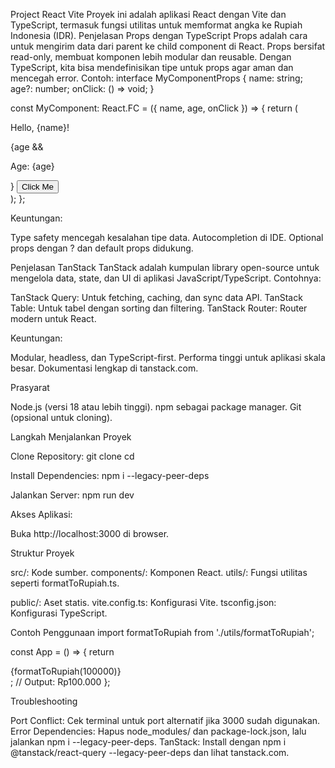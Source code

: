 Project React Vite
Proyek ini adalah aplikasi React dengan Vite dan TypeScript, termasuk fungsi utilitas untuk memformat angka ke Rupiah Indonesia (IDR).
Penjelasan Props dengan TypeScript
Props adalah cara untuk mengirim data dari parent ke child component di React. Props bersifat read-only, membuat komponen lebih modular dan reusable. Dengan TypeScript, kita bisa mendefinisikan tipe untuk props agar aman dan mencegah error.
Contoh:
interface MyComponentProps {
  name: string;
  age?: number;
  onClick: () => void;
}

const MyComponent: React.FC<MyComponentProps> = ({ name, age, onClick }) => {
  return (
    <div>
      <p>Hello, {name}!</p>
      {age && <p>Age: {age}</p>}
      <button onClick={onClick}>Click Me</button>
    </div>
  );
};

Keuntungan:

Type safety mencegah kesalahan tipe data.
Autocompletion di IDE.
Optional props dengan ? dan default props didukung.

Penjelasan TanStack
TanStack adalah kumpulan library open-source untuk mengelola data, state, dan UI di aplikasi JavaScript/TypeScript. Contohnya:

TanStack Query: Untuk fetching, caching, dan sync data API.
TanStack Table: Untuk tabel dengan sorting dan filtering.
TanStack Router: Router modern untuk React.

Keuntungan:

Modular, headless, dan TypeScript-first.
Performa tinggi untuk aplikasi skala besar.
Dokumentasi lengkap di tanstack.com.

Prasyarat

Node.js (versi 18 atau lebih tinggi).
npm sebagai package manager.
Git (opsional untuk cloning).

Langkah Menjalankan Proyek

Clone Repository:
git clone <repository-url>
cd <project-directory>


Install Dependencies:
npm i --legacy-peer-deps


Jalankan Server:
npm run dev


Akses Aplikasi:

Buka http://localhost:3000 di browser.



Struktur Proyek

src/: Kode sumber.
components/: Komponen React.
utils/: Fungsi utilitas seperti formatToRupiah.ts.


public/: Aset statis.
vite.config.ts: Konfigurasi Vite.
tsconfig.json: Konfigurasi TypeScript.

Contoh Penggunaan
import formatToRupiah from './utils/formatToRupiah';

const App = () => {
  return <div>{formatToRupiah(100000)}</div>; // Output: Rp100.000
};

Troubleshooting

Port Conflict: Cek terminal untuk port alternatif jika 3000 sudah digunakan.
Error Dependencies: Hapus node_modules/ dan package-lock.json, lalu jalankan npm i --legacy-peer-deps.
TanStack: Install dengan npm i @tanstack/react-query --legacy-peer-deps dan lihat tanstack.com.
